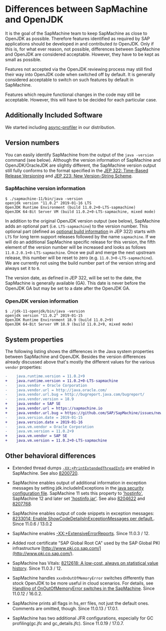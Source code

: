 # Differences between SapMachine and OpenJDK

It is the goal of the SapMachine team to keep SapMachine as close to OpenJDK as possible. Therefore features identified as required by SAP applications should be developed _in_ and contributed _to_ OpenJDK. Only if this is, for what ever reason, not possible, differences between SapMachine and OpenJDK are considered acceptable. However, they have to be kept as small as possible.

Features not accepted via the OpenJDK reviewing process may still find their way into OpenJDK code when switched off by default. It is generally considered acceptable to switch on such features by default in SapMachine.

Features which require functional changes in the code may still be acceptable. However, this will have to be decided for each particular case.

## Additionally Included Software

We started including [async-profiler](https://github.com/jvm-profiling-tools/async-profiler) in our distribution.

## Version numbers

You can easily identify SapMachine from the output of the `java -version` command (see below). Although the version information of SapMachine and OpenJDK/OracleJDK are slightly different, the SapMachine version output still fully conforms to the format specified in the [JEP 322: Time-Based Release Versioning](http://openjdk.java.net/jeps/322) and [JEP 223: New Version-String Scheme](http://openjdk.java.net/jeps/223).

### SapMachine version information

```shell
$ ./sapmachine-11/bin/java -version
openjdk version "11.0.2" 2019-01-16 LTS
OpenJDK Runtime Environment (build 11.0.2+0-LTS-sapmachine)
OpenJDK 64-Bit Server VM (build 11.0.2+0-LTS-sapmachine, mixed mode)
```

In addition to the original OpenJDK version output (see below), SapMachine adds an optional part (i.e. `LTS-sapmachine`) to the version number. This optional part (defined as [optional build information](http://openjdk.java.net/jeps/322#Version-strings) in JEP 322) starts with `LTS` for long term support releases followed by the name `sapmachine`. If we will do an additional SapMachine specific release for this version, the fifth element of the
version number will be increased and looks as follows `11.0.2.0.1+0-LTS-sapmachine`. Once we pull and merge the next upstream release, this number will be reset to zero (e.g. `11.0.3+0-LTS-sapmachine`). We are currently not using the build number part of the version string and always set it to `0`.

The version date, as defined in JEP 322, will be set to the date, the SapMachine is generally available (GA).
This date is never before the OpenJDK GA but may be set to a date after the OpenJDK GA.

### OpenJDK version information

```shell
$ ./jdk-11-openjdk/bin/java -version
openjdk version "11.0.2" 2019-01-15
OpenJDK Runtime Environment 18.9 (build 11.0.2+9)
OpenJDK 64-Bit Server VM 18.9 (build 11.0.2+9, mixed mode)
```

## System properties

The following listing shows the differences in the Java system properties between SapMachine and OpenJDK. Besides the version differences already discussed above that's mostly the different values for the various `vendor` properties:

```diff
-    java.runtime.version = 11.0.2+9
+    java.runtime.version = 11.0.2+0-LTS-sapmachine
-    java.vendor = Oracle Corporation
-    java.vendor.url = http://java.oracle.com/
-    java.vendor.url.bug = http://bugreport.java.com/bugreport/
-    java.vendor.version = 18.9
+    java.vendor = SAP SE
+    java.vendor.url = https://sapmachine.io
+    java.vendor.url.bug = https://github.com/SAP/SapMachine/issues/new
-    java.version.date = 2019-01-15
+    java.version.date = 2019-01-16
-    java.vm.vendor = Oracle Corporation
-    java.vm.version = 11.0.2+9
+    java.vm.vendor = SAP SE
+    java.vm.version = 11.0.2+0-LTS-sapmachine
```

## Other behavioral differences

* Extended thread dumps [`-XX:+PrintExtendedThreadInfo`](https://bugs.openjdk.java.net/browse/JDK-8205604) are enabled in SapMachine. See also [8200720](https://bugs.openjdk.java.net/browse/JDK-8200720).

* SapMachine enables output of additional information in exception messages by setting jdk.includeInExceptions in the [java security configuration file](http://hg.openjdk.java.net/jdk/jdk/file/1ddf9a99e4ad/src/java.base/share/conf/security/java.security). SapMachine 11 sets this property to ['hostinfo'](https://github.com/SAP/SapMachine/blob/sapmachine11/src/java.base/share/conf/security/java.security), SapMachine 12 and later set ['hostinfo,jar'](https://github.com/SAP/SapMachine/blob/sapmachine/src/java.base/share/conf/security/java.security). See also [8204622](https://bugs.openjdk.java.net/browse/JDK-8204622) and [8207768](https://bugs.openjdk.java.net/browse/JDK-8207768).

* SapMachine enables output of code snippets in exception messages: [8233014: Enable ShowCodeDetailsInExceptionMessages per default.](https://bugs.openjdk.java.net/browse/JDK-8233014). Since 11.0.6 / 13.0.2

* SapMachine enables [-XX:+ExtensiveErrorReports](https://bugs.openjdk.java.net/browse/JDK-8211846). Since 11.0.3 / 12.

* Added root certificate "SAP Global Root CA" used by the SAP Global PKI infrastructure [http://www.pki.co.sap.com/](http://www.pki.co.sap.com/).

* SapMachine has Vitals: [8212618: A low-cost, always on statistical value history](https://bugs.openjdk.java.net/browse/JDK-8212618). Since 11.0.3 / 12.

* SapMachine handles `xxxOnOutOfMemoryError` switches differently than stock OpenJDK to be more useful in cloud scenarios. For details, see [Handling of OnOutOfMemoryError switches in the SapMachine](https://github.com/SAP/SapMachine/wiki/Handling-of-OnOutOfMemoryError-switches-in-the-SapMachine). Since 11.0.12 / 16.0.2.

* SapMachine prints all flags in hs_err files, not just the default ones. Comments are omitted, though. Since 11.0.13 / 17.0.1.

* SapMachine has two additional JFR configurations, especially for GC profiling(gc.jfc and gc_details.jfc). Since 11.0.19 / 17.0.7.
